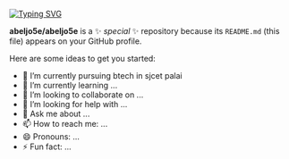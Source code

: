 <a href="https://git.io/typing-svg"><img src="https://readme-typing-svg.demolab.com?font=Fira+Code&weight=500&pause=1000&color=DA0000&width=435&lines=Hi+there+;I+am+Abel+Jose+Saji;Studying+in+SJCET+PALAI;CSE+firstyear" alt="Typing SVG" /></a>


**abeljo5e/abeljo5e** is a ✨ _special_ ✨ repository because its `README.md` (this file) appears on your GitHub profile.

Here are some ideas to get you started:

- 🔭 I’m currently pursuing btech in sjcet palai
- 🌱 I’m currently learning ...
- 👯 I’m looking to collaborate on ...
- 🤔 I’m looking for help with ...
- 💬 Ask me about ...
- 📫 How to reach me: ...
- 😄 Pronouns: ...
- ⚡ Fun fact: ...

